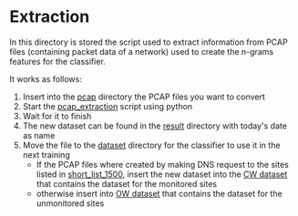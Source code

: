 # Extraction

In this directory is stored the script used to extract information from PCAP files (containing packet data of a
network) used to create the n-grams features for the classifier.

It works as follows:

1. Insert into the [pcap](pcap) directory the PCAP files you want to convert
2. Start the [pcap_extraction](pcaps_extraction.py) script using python
3. Wait for it to finish
4. The new dataset can be found in the [result](result) directory with today's date as name
5. Move the file to the [dataset](../../datasets) directory for the classifier to use it in the next training
    - If the PCAP files where created by making DNS request to the sites listed
      in [short_list_1500](../collection/short_list_1500), insert the new dataset into
      the [CW dataset](../../datasets/CW) that contains the dataset for the monitored sites
    - otherwise insert into [OW dataset](../../datasets/OW) that contains the dataset for the unmonitored sites
